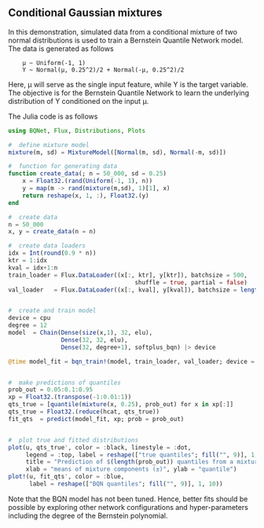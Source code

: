 ##  Conditional Gaussian mixtures

In this demonstration, simulated data from a conditional mixture of two normal distributions is used to train a Bernstein Quantile Network model. The data is generated as follows
```
    μ ~ Uniform(-1, 1)
    Y ~ Normal(μ, 0.25^2)/2 + Normal(-μ, 0.25^2)/2 
```   
Here, μ will serve as the single input feature, while Y is the target variable. The objective is for the Bernstein Quantile Network to learn the underlying distribution of Y conditioned on the input μ.


The Julia code is as follows

```julia
using BQNet, Flux, Distributions, Plots

#  define mixture model
mixture(m, sd) = MixtureModel([Normal(m, sd), Normal(-m, sd)])

#  function for generating data
function create_data(; n = 50_000, sd = 0.25)
    x = Float32.(rand(Uniform(-1, 1), n))
    y = map(m -> rand(mixture(m,sd), 1)[1], x)
    return reshape(x, 1, :), Float32.(y)
end

#  create data
n = 50_000
x, y = create_data(n = n)

#  create data loaders
idx = Int(round(0.9 * n))
ktr = 1:idx
kval = idx+1:n
train_loader = Flux.DataLoader((x[:, ktr], y[ktr]), batchsize = 500,
                                    shuffle = true, partial = false)
val_loader   = Flux.DataLoader((x[:, kval], y[kval]), batchsize = length(kval))


#  create and train model
device = cpu
degree = 12
model  = Chain(Dense(size(x,1), 32, elu),
               Dense(32, 32, elu),
               Dense(32, degree+1), softplus_bqn) |> device

@time model_fit = bqn_train!(model, train_loader, val_loader; device = device)


#  make predictions of quantiles 
prob_out = 0.05:0.1:0.95
xp = Float32.(transpose(-1:0.01:1))
qts_true = [quantile(mixture(x, 0.25), prob_out) for x in xp[:]]
qts_true = Float32.(reduce(hcat, qts_true))
fit_qts  = predict(model_fit, xp; prob = prob_out)


#  plot true and fitted distributions
plot(u, qts_true', color = :black, linestyle = :dot,
     legend = :top, label = reshape(["true quantiles"; fill("", 9)], 1, 10),
     title = "Prediction of $(length(prob_out)) quantiles from a mixture normal",
     xlab = "means of mixture components (±)", ylab = "quantile")
plot!(u, fit_qts', color = :blue,
      label = reshape(["BQN quantiles"; fill("", 9)], 1, 10))
```

Note that the BQN model has not been tuned. Hence, better fits should be possible by exploring other network configurations and hyper-parameters including the degree of the Bernstein polynomial.

